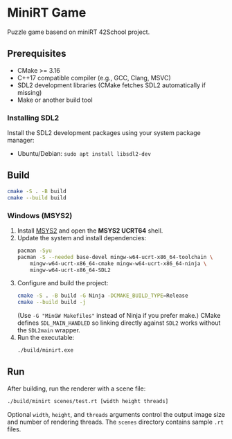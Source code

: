 # MiniRT Game

Puzzle game basend on miniRT 42School project.

## Prerequisites
- CMake >= 3.16
- C++17 compatible compiler (e.g., GCC, Clang, MSVC)
- SDL2 development libraries (CMake fetches SDL2 automatically if missing)
- Make or another build tool

### Installing SDL2
Install the SDL2 development packages using your system package manager:

- Ubuntu/Debian: `sudo apt install libsdl2-dev`

## Build
```bash
cmake -S . -B build
cmake --build build
```

### Windows (MSYS2)
1. Install [MSYS2](https://www.msys2.org/) and open the **MSYS2 UCRT64** shell.
2. Update the system and install dependencies:
   ```bash
   pacman -Syu
   pacman -S --needed base-devel mingw-w64-ucrt-x86_64-toolchain \
       mingw-w64-ucrt-x86_64-cmake mingw-w64-ucrt-x86_64-ninja \
       mingw-w64-ucrt-x86_64-SDL2
   ```
3. Configure and build the project:
    ```bash
    cmake -S . -B build -G Ninja -DCMAKE_BUILD_TYPE=Release
    cmake --build build -j
    ```
    (Use `-G "MinGW Makefiles"` instead of Ninja if you prefer make.)
    CMake defines `SDL_MAIN_HANDLED` so linking directly against `SDL2` works without the `SDL2main` wrapper.
4. Run the executable:
    ```bash
    ./build/minirt.exe
    ```

## Run
After building, run the renderer with a scene file:
```bash
./build/minirt scenes/test.rt [width height threads]
```
Optional `width`, `height`, and `threads` arguments control the output image size and number of rendering threads. The `scenes` directory contains sample `.rt` files.

